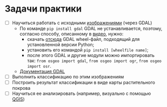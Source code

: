 # Задачи практики

- [ ] Научиться работать с исходными [изображениями](https://onedrive.live.com/?authkey=%21AEjVPTIOgFOYu8k&id=706392B596BF0CFA%215501&cid=706392B596BF0CFA) (через GDAL)
    - По команде `pip install gdal` GDAL не устанавливается, поэтому, согласно способу, описанному в [видео](https://www.youtube.com/watch?v=8iCWUp7WaTk&list=LL&index=1&ab_channel=OpenSourceOptions), нужно:
        - скачать [отсюда](https://www.lfd.uci.edu/~gohlke/pythonlibs/#gdal) GDAL wheel-файл, подходящий для установленной версии Python;
        - установить его командой `pip install [wheelfile name]`;
        - после этого GDAL и другие модули можно импортировать так: `from osgeo import gdal`, `from osgeo import ogr`, `from osgeo import osr`.
    - [Документация GDAL](https://gdal.org/)
- [ ] Выполнить классификацию по этим изображениям
- [ ] Построить результат классификации в виде карты растительного покрова
- [ ] Научиться ее анализировать (например, визуально с помощью [QGIS](https://www.qgis.org/en/site/forusers/download.html))